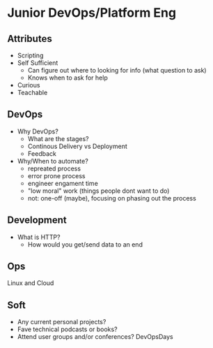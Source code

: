 
# Junior DevOps/Platform Eng

## Attributes

 - Scripting
 - Self Sufficient
	 - Can figure out where to looking for info (what question to ask)
	 - Knows when to ask for help
 - Curious
 - Teachable

## DevOps

 - Why DevOps?
	 - What are the stages?
	 - Continous Delivery vs Deployment
	 - Feedback
 - Why/When to automate?
	 - repreated process
	 - error prone process
	 - engineer engament time
	 - "low moral" work (things people dont want to do)
	 - not: one-off (maybe), focusing on phasing out the process

## Development

- What is HTTP?
	- How would you get/send data to an end

## Ops

Linux and Cloud

## Soft

 - Any current personal projects?
 - Fave technical podcasts or books?
 - Attend user groups and/or conferences? DevOpsDays

<!--stackedit_data:
eyJoaXN0b3J5IjpbLTEwNTIyMzAyNTIsODQzNjQzMDY5LC0xNz
Y3MjQ2NTcwXX0=
-->
